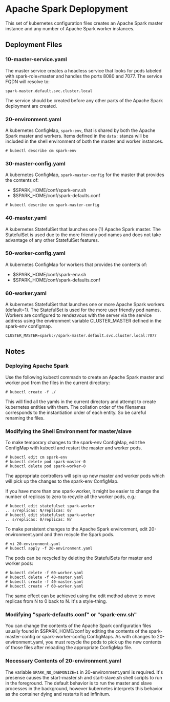 # Apache Spark Deplopyment

This set of kubernetes configuration files creates an Apache Spark
master instance and any number of Apache Spark worker instances.

## Deployment Files

### 10-master-service.yaml 

The master service creates a headless service that looks for pods
labeled with spark-role=master and handles the ports 8080 and 7077.
The service FQDN will resolve to:

```
spark-master.default.svc.cluster.local
```
	
The service should be created before any other parts of the Apache
Spark deployment are created.


### 20-environment.yaml 

A kubernetes ConfigMap, ```spark-env```, that is shared by both the
Apache Spark master and workers. Items defined in the ```data:```
stanza will be included in the shell environment of both the master
and worker instances.

```
# kubectl describe cm spark-env
```


### 30-master-config.yaml 

A kubernetes ConfigMap, ```spark-master-config``` for the master that
provides the contents of:

- $SPARK_HOME/conf/spark-env.sh
- $SPARK_HOME/conf/spark-defaults.conf

```
# kubectl describe cm spark-master-config
```

### 40-master.yaml 

A kubernetes StatefulSet that launches one (1) Apache Spark master.
The StatefulSet is used due to the more friendly pod names and does
not take advantage of any other StatefulSet features.

### 50-worker-config.yaml 

A kubernetes ConfigMap for workers that provides the contents of:
- $SPARK_HOME/conf/spark-env.sh
- $SPARK_HOME/conf/spark-defaults.conf

### 60-worker.yaml 

A kubernetes StatefulSet that launches one or more Apache Spark
workers (default=1). The StatefulSet is used for the more user
friendly pod names. Workers are configured to rendezvous with the
server via the service address using the environment variable
CLUSTER_MASTER defined in the spark-env configmap.

```
CLUSTER_MASTER=spark://spark-master.default.svc.cluster.local:7077
```

## Notes

### Deploying Apache Spark

Use the following kubectl commadn to create an Apache Spark master and
worker pod from the files in the current directory:

```
# kubectl create -f ./
```

This will find all the yamls in the current directory and attempt to
create kubernetes entities with them. The collation order of the
filenames corresponds to the instantiation order of each entity.
So be careful renaming the files.


### Modifying the Shell Environment for master/slave

To make temporary changes to the spark-env ConfigMap, 
edit the ConfigMap with kubectl and restart the master
and worker pods.

```
# kubectl edit cm spark-env
# kubectl delete pod spark-master-0
# kubectl delete pod spark-worker-0
```

The appropriate controllers will spin up new master and worker
pods which will pick up the changes to the spark-env ConfigMap.

If you have more than one spark-worker, it might be easier to change
the number of replicas to zero to recycle all the worker pods, e.g.:

```
# kubectl edit statefulset spark-worker
.. s/replicas: N/replicas: 0/
# kubectl edit statefulset spark-worker
.. s/replicas: 0/replicas: N/
```

To make persistent changes to the Apache Spark environment, edit
20-environment.yaml and then recycle the Spark pods.

```
# vi 20-environment.yaml
# kubectl apply -f 20-environment.yaml
```

The pods can be recycled by deleting the StatefulSets for master
and worker pods:
```
# kubectl delete -f 60-worker.yaml
# kubectl delete -f 40-master.yaml
# kubectl create -f 40-master.yaml
# kubectl create -f 60-worker.yaml
```

The same effect can be achieved using the edit method above to
move replicas from N to 0 back to N. It's a style-thing.


### Modifying "spark-defaults.conf" or "spark-env.sh"

You can change the contents of the Apache Spark configuration files
usually found in $SPARK_HOME/conf by editing the contents of the
spark-master-config or spark-worker-config ConfigMaps. As with
changes to 20-environment.yaml, you must recycle the pods to pick
up the new contents of those files after reloading the appropriate
ConfigMap file.


### Necessary Contents of 20-environment.yaml

The variable ```SPARK_NO_DAEMONIZE=1``` in 20-environment.yaml is
required. It's presense causes the start-master.sh and start-slave.sh
shell scripts to run in the foreground. The default behavior is to run
the master and slave processes in the background, however kubernetes
interprets this behavior as the container dying and restarts it ad
infinitum.



